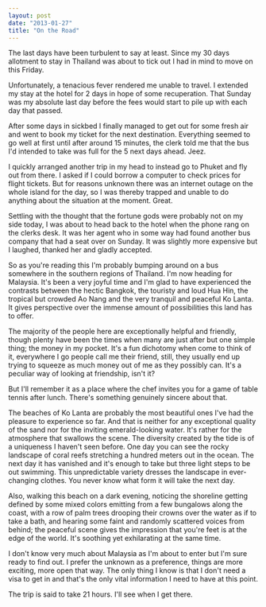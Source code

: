 ```yaml
---
layout: post
date: "2013-01-27"
title: "On the Road"
---
```


The last days have been turbulent to say at least. Since my 30 days allotment to stay in Thailand was about to tick out I had in mind to move on this Friday.

Unfortunately, a tenacious fever rendered me unable to travel. I extended my stay at the hotel for 2 days in hope of some recuperation. That Sunday was my absolute last day before the fees would start to pile up with each day that passed.

After some days in sickbed I finally managed to get out for some fresh air and went to book my ticket for the next destination. Everything seemed to go well at first until after around 15 minutes, the clerk told me that the bus I'd intended to take was full for the 5 next days ahead. Jeez.

I quickly arranged another trip in my head to instead go to Phuket and fly out from there. I asked if I could borrow a computer to check prices for flight tickets. But for reasons unknown there was an internet outage on the whole island for the day, so I was thereby trapped and unable to do anything about the situation at the moment. Great.

Settling with the thought that the fortune gods were probably not on my side today, I was about to head back to the hotel when the phone rang on the clerks desk. It was her agent who in some way had found another bus company that had a seat over on Sunday. It was slightly more expensive but I laughed, thanked her and gladly accepted.

So as you're reading this I'm probably bumping around on a bus somewhere in the southern regions of Thailand. I'm now heading for Malaysia. It's been a very joyful time and I'm glad to have experienced the contrasts between the hectic Bangkok, the touristy and loud Hua Hin, the tropical but crowded Ao Nang and the very tranquil and peaceful Ko Lanta. It gives perspective over the immense amount of possibilities this land has to offer.

The majority of the people here are exceptionally helpful and friendly, though plenty have been the times when many are just after but one simple thing; the money in my pocket. It's a fun dichotomy when come to think of it, everywhere I go people call me their friend, still, they usually end up trying to squeeze as much money out of me as they possibly can. It's a peculiar way of looking at friendship, isn't it?

But I'll remember it as a place where the chef invites you for a game of table tennis after lunch. There's something genuinely sincere about that.

The beaches of Ko Lanta are probably the most beautiful ones I've had the pleasure to experience so far. And that is neither for any exceptional quality of the sand nor for the inviting emerald-looking water. It's rather for the atmosphere that swallows the scene. The diversity created by the tide is of a uniqueness I haven't seen before. One day you can see the rocky landscape of coral reefs stretching a hundred meters out in the ocean. The next day it has vanished and it's enough to take but three light steps to be out swimming. This unpredictable variety dresses the landscape in ever-changing clothes. You never know what form it will take the next day.

Also, walking this beach on a dark evening, noticing the shoreline getting defined by some mixed colors emitting from a few bungalows along the coast, with a row of palm trees drooping their crowns over the water as if to take a bath, and hearing some faint and randomly scattered voices from behind; the peaceful scene gives the impression that you're feet is at the edge of the world. It's soothing yet exhilarating at the same time.

I don't know very much about Malaysia as I'm about to enter but I'm sure ready to find out. I prefer the unknown as a preference, things are more exciting, more open that way. The only thing I know is that I don't need a visa to get in and that's the only vital information I need to have at this point.

The trip is said to take 21 hours. I'll see when I get there.
